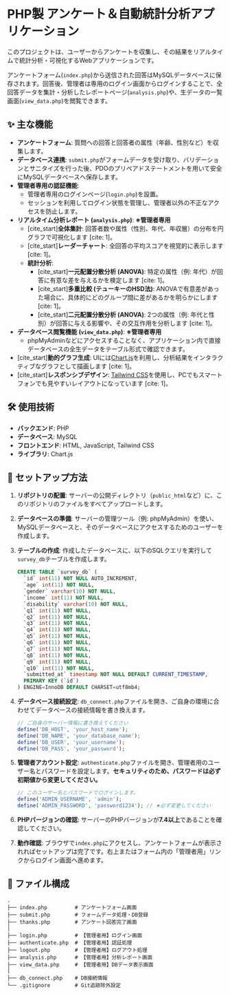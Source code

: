 # PHP製 アンケート＆自動統計分析アプリケーション

このプロジェクトは、ユーザーからアンケートを収集し、その結果をリアルタイムで統計分析・可視化するWebアプリケーションです。

アンケートフォーム(`index.php`)から送信された回答はMySQLデータベースに保存されます。回答後、管理者は専用のログイン画面からログインすることで、全回答データを集計・分析したレポートページ(`analysis.php`)や、生データの一覧画面(`view_data.php`)を閲覧できます。

## ✨ 主な機能

  * **アンケートフォーム**: 質問への回答と回答者の属性（年齢、性別など）を収集します。
  * **データベース連携**: `submit.php`がフォームデータを受け取り、バリデーションとサニタイズを行った後、PDOのプリペアドステートメントを用いて安全にMySQLデータベースへ保存します。
  * **管理者専用の認証機能**:
      * 管理者専用のログインページ(`login.php`)を設置。
      * セッションを利用してログイン状態を管理し、管理者以外の不正なアクセスを防止します。
  * **リアルタイム分析レポート (`analysis.php`)**: **※管理者専用**
      * [cite\_start]**全体集計**: 回答者数や属性（性別、年代、年収層）の分布を円グラフで可視化します [cite: 1]。
      * [cite\_start]**レーダーチャート**: 全回答の平均スコアを視覚的に表示します [cite: 1]。
      * **統計分析**:
          * [cite\_start]**一元配置分散分析 (ANOVA)**: 特定の属性（例: 年代）が回答に有意な差を与えるかを検定します [cite: 1]。
          * [cite\_start]**多重比較 (テューキーのHSD法)**: ANOVAで有意差があった場合に、具体的にどのグループ間に差があるかを明らかにします [cite: 1]。
          * [cite\_start]**二元配置分散分析 (ANOVA)**: 2つの属性（例: 年代と性別）が回答に与える影響や、その交互作用を分析します [cite: 1]。
  * **データベース閲覧機能 (`view_data.php`)**: **※管理者専用**
      * phpMyAdminなどにアクセスすることなく、アプリケーション内で直接データベースの全生データをテーブル形式で確認できます。
  * [cite\_start]**動的グラフ生成**: UIには[Chart.js](https://www.chartjs.org/)を利用し、分析結果をインタラクティブなグラフとして描画します [cite: 1]。
  * [cite\_start]**レスポンシブデザイン**: [Tailwind CSS](https://tailwindcss.com/)を使用し、PCでもスマートフォンでも見やすいレイアウトになっています [cite: 1]。

## 🛠️ 使用技術

  * **バックエンド**: PHP
  * **データベース**: MySQL
  * **フロントエンド**: HTML, JavaScript, Tailwind CSS
  * **ライブラリ**: Chart.js

## 🚀 セットアップ方法

1.  **リポジトリの配置**:
    サーバーの公開ディレクトリ（`public_html`など）に、このリポジトリのファイルをすべてアップロードします。

2.  **データベースの準備**:
    サーバーの管理ツール（例: phpMyAdmin）を使い、MySQLデータベースと、そのデータベースにアクセスするためのユーザーを作成します。

3.  **テーブルの作成**:
    作成したデータベースに、以下のSQLクエリを実行して`survey_db`テーブルを作成します。

    ```sql
    CREATE TABLE `survey_db` (
      `id` int(11) NOT NULL AUTO_INCREMENT,
      `age` int(11) NOT NULL,
      `gender` varchar(10) NOT NULL,
      `income` int(11) NOT NULL,
      `disability` varchar(10) NOT NULL,
      `q1` int(11) NOT NULL,
      `q2` int(11) NOT NULL,
      `q3` int(11) NOT NULL,
      `q4` int(11) NOT NULL,
      `q5` int(11) NOT NULL,
      `q6` int(11) NOT NULL,
      `q7` int(11) NOT NULL,
      `q8` int(11) NOT NULL,
      `q9` int(11) NOT NULL,
      `q10` int(11) NOT NULL,
      `submitted_at` timestamp NOT NULL DEFAULT CURRENT_TIMESTAMP,
      PRIMARY KEY (`id`)
    ) ENGINE=InnoDB DEFAULT CHARSET=utf8mb4;
    ```

4.  **データベース接続設定**:
    `db_connect.php`ファイルを開き、ご自身の環境に合わせてデータベースの接続情報を書き換えます。

    ```php
    // ご自身のサーバー情報に書き換えてください
    define('DB_HOST', 'your_host_name');
    define('DB_NAME', 'your_database_name');
    define('DB_USER', 'your_username');
    define('DB_PASS', 'your_password');
    ```

5.  **管理者アカウント設定**:
    `authenticate.php`ファイルを開き、管理者用のユーザー名とパスワードを設定します。**セキュリティのため、パスワードは必ず初期値から変更してください。**

    ```php
    // このユーザー名とパスワードでログインします。
    define('ADMIN_USERNAME', 'admin');
    define('ADMIN_PASSWORD', 'password1234'); // ★必ず変更してください
    ```

6.  **PHPバージョンの確認**:
    サーバーのPHPバージョンが**7.4以上**であることを確認してください。

7.  **動作確認**:
    ブラウザで`index.php`にアクセスし、アンケートフォームが表示されればセットアップは完了です。右上またはフォーム内の「管理者用」リンクからログイン画面へ進めます。

## 📂 ファイル構成

```
.
├── index.php         # アンケートフォーム画面
├── submit.php        # フォームデータ処理・DB登録
├── thanks.php        # アンケート回答完了画面
│
├── login.php         # 【管理者用】ログイン画面
├── authenticate.php  # 【管理者用】認証処理
├── logout.php        # 【管理者用】ログアウト処理
├── analysis.php      # 【管理者用】分析レポート画面
├── view_data.php     # 【管理者用】DBデータ表示画面
│
├── db_connect.php    # DB接続情報
└── .gitignore        # Git追跡除外設定
```